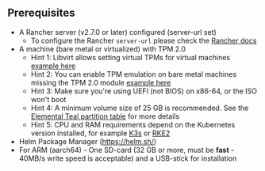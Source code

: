 ## Prerequisites

* A Rancher server (v2.7.0 or later) configured (server-url set)
  * To configure the Rancher `server-url` please check the [Rancher docs](https://rancher.com/docs/rancher/v2.6/en/admin-settings/#first-log-in)
* A machine (bare metal or virtualized) with TPM 2.0
  * Hint 1: Libvirt allows setting virtual TPMs for virtual machines [example here](tpm/#add-tpm-module-to-virtual-machine)
  * Hint 2: You can enable TPM emulation on bare metal machines missing the TPM 2.0 module [example here](tpm/#add-tpm-emulation-to-bare-metal-machine)
  * Hint 3: Make sure you're using UEFI (not BIOS) on x86-64, or the ISO won't boot
  * Hint 4: A minimum volume size of 25 GB is recommended. See the [Elemental Teal partition table](installation.md#deployed-elemental-teal-partition-table) for more details  
  * Hint 5: CPU and RAM requirements depend on the Kubernetes version installed, for example [K3s](https://docs.k3s.io/installation/requirements#hardware) or [RKE2](https://docs.rke2.io/install/requirements#hardware)  
* Helm Package Manager (https://helm.sh/)
* For ARM (aarch64) - One SD-card (32 GB or more, must be **fast** - 40MB/s write speed is acceptable) and a USB-stick for installation
